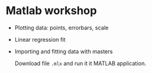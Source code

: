 # Matlab workshop 

- Plotting data: points, errorbars, scale
- Linear regression fit
- Importing and fitting data with masters

  Download file `.mlx` and run it it MATLAB application.
